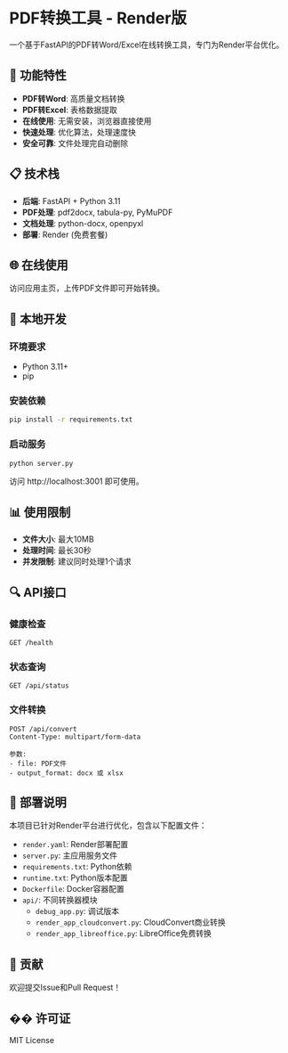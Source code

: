 # PDF转换工具 - Render版

一个基于FastAPI的PDF转Word/Excel在线转换工具，专门为Render平台优化。

## 🚀 功能特性

- **PDF转Word**: 高质量文档转换
- **PDF转Excel**: 表格数据提取
- **在线使用**: 无需安装，浏览器直接使用
- **快速处理**: 优化算法，处理速度快
- **安全可靠**: 文件处理完自动删除

## 📋 技术栈

- **后端**: FastAPI + Python 3.11
- **PDF处理**: pdf2docx, tabula-py, PyMuPDF
- **文档处理**: python-docx, openpyxl
- **部署**: Render (免费套餐)

## 🌐 在线使用

访问应用主页，上传PDF文件即可开始转换。

## 🔧 本地开发

### 环境要求
- Python 3.11+
- pip

### 安装依赖
```bash
pip install -r requirements.txt
```

### 启动服务
```bash
python server.py
```

访问 http://localhost:3001 即可使用。

## 📊 使用限制

- **文件大小**: 最大10MB
- **处理时间**: 最长30秒
- **并发限制**: 建议同时处理1个请求

## 🔍 API接口

### 健康检查
```
GET /health
```

### 状态查询
```
GET /api/status
```

### 文件转换
```
POST /api/convert
Content-Type: multipart/form-data

参数:
- file: PDF文件
- output_format: docx 或 xlsx
```

## 📝 部署说明

本项目已针对Render平台进行优化，包含以下配置文件：

- `render.yaml`: Render部署配置
- `server.py`: 主应用服务文件
- `requirements.txt`: Python依赖
- `runtime.txt`: Python版本配置
- `Dockerfile`: Docker容器配置
- `api/`: 不同转换器模块
  - `debug_app.py`: 调试版本
  - `render_app_cloudconvert.py`: CloudConvert商业转换
  - `render_app_libreoffice.py`: LibreOffice免费转换

## 🤝 贡献

欢迎提交Issue和Pull Request！

## �� 许可证

MIT License 